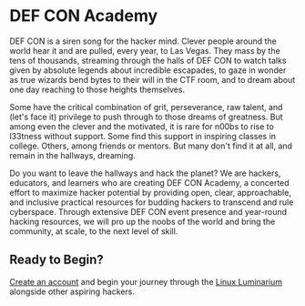 # DEF CON Academy

DEF CON is a siren song for the hacker mind. Clever people around the world hear it and are pulled, every year, to Las Vegas. They mass by the tens of thousands, streaming through the halls of DEF CON to watch talks given by absolute legends about incredible escapades, to gaze in wonder as true wizards bend bytes to their will in the CTF room, and to dream about one day reaching to those heights themselves.

Some have the critical combination of grit, perseverance, raw talent, and (let's face it) privilege to push through to those dreams of greatness. But among even the clever and the motivated, it is rare for n00bs to rise to l33tness without support. Some find this support in inspiring classes in college. Others, among friends or mentors. But many don't find it at all, and remain in the hallways, dreaming.

Do you want to leave the hallways and hack the planet? We are hackers, educators, and learners who are creating DEF CON Academy, a concerted effort to maximize hacker potential by providing open, clear, approachable, and inclusive practical resources for budding hackers to transcend and rule cyberspace. Through extensive DEF CON event presence and year-round hacking resources, we will pro up the noobs of the world and bring the community, at scale, to the next level of skill.

## Ready to Begin?

[Create an account](https://pwn.college/register) and begin your journey through the [Linux Luminarium](https://pwn.college/dojo/defcon-academy~4bb7e17b/join/) alongside other aspiring hackers.
